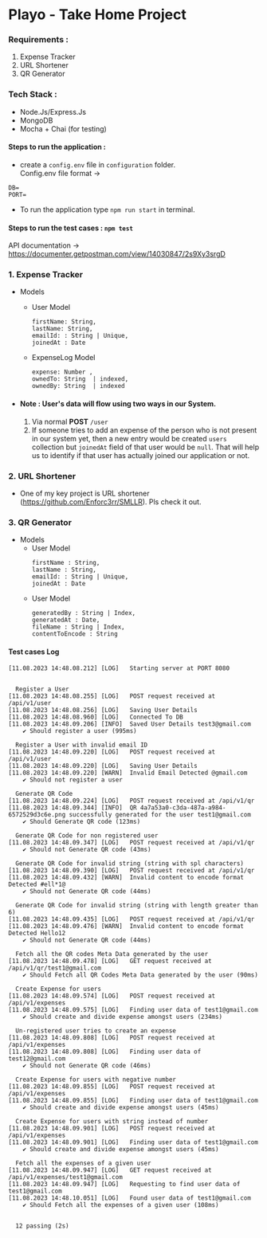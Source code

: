 # Playo - Take Home Project

### Requirements :   
1. Expense Tracker
2. URL Shortener
3. QR Generator


### Tech Stack :
- Node.Js/Express.Js
- MongoDB
- Mocha + Chai (for testing)

#### Steps to run the application :
- create a `config.env` file in `configuration` folder.   
Config.env file format -> 
```
DB=
PORT=
```
- To run the application type `npm run start` in terminal.

#### Steps to run the test cases : `npm test`


API documentation -> https://documenter.getpostman.com/view/14030847/2s9Xy3srgD 


### 1. Expense Tracker
- Models 
  - User Model 
    ```
    firstName: String,
    lastName: String,
    emailId: : String | Unique,
    joinedAt : Date
    ```
  - ExpenseLog Model
    ```
    expense: Number ,
    ownedTo: String  | indexed,
    ownedBy: String  | indexed
    ```
    
- #### Note : User's data will flow using two ways in our System.
    1. Via normal **POST** `/user`
    2. If someone tries to add an expense of the person who is not present in our system yet, then a new entry would be created `users` collection but `joinedAt` field of that user would be `null`. That will help us to identify if that user has actually joined our application or not.

### 2. URL Shortener
- One of my key project is URL shortener (https://github.com/Enforc3rr/SMLLR). Pls check it out.

### 3. QR Generator
- Models
    - User Model
      ```
      firstName : String,
      lastName : String,
      emailId: : String | Unique,
      joinedAt : Date
      ```
  - User Model
    ```
    generatedBy : String | Index,
    generatedAt : Date,
    fileName : String | Index,
    contentToEncode : String
    ``` 
    


#### Test cases Log
```
[11.08.2023 14:48.08.212] [LOG]   Starting server at PORT 8080


  Register a User
[11.08.2023 14:48.08.255] [LOG]   POST request received at /api/v1/user
[11.08.2023 14:48.08.256] [LOG]   Saving User Details
[11.08.2023 14:48.08.960] [LOG]   Connected To DB
[11.08.2023 14:48.09.206] [INFO]  Saved User Details test3@gmail.com
    ✔ Should register a user (995ms)

  Register a User with invalid email ID
[11.08.2023 14:48.09.220] [LOG]   POST request received at /api/v1/user
[11.08.2023 14:48.09.220] [LOG]   Saving User Details
[11.08.2023 14:48.09.220] [WARN]  Invalid Email Detected @gmail.com
    ✔ Should not register a user

  Generate QR Code
[11.08.2023 14:48.09.224] [LOG]   POST request received at /api/v1/qr
[11.08.2023 14:48.09.344] [INFO]  QR 4a7a53a0-c3da-487a-a984-6572529d3c6e.png successfully generated for the user test1@gmail.com
    ✔ Should Generate QR code (123ms)

  Generate QR Code for non registered user
[11.08.2023 14:48.09.347] [LOG]   POST request received at /api/v1/qr
    ✔ Should not Generate QR code (43ms)

  Generate QR Code for invalid string (string with spl characters)
[11.08.2023 14:48.09.390] [LOG]   POST request received at /api/v1/qr
[11.08.2023 14:48.09.432] [WARN]  Invalid content to encode format Detected #ell*1@
    ✔ Should not Generate QR code (44ms)

  Generate QR Code for invalid string (string with length greater than 6)
[11.08.2023 14:48.09.435] [LOG]   POST request received at /api/v1/qr
[11.08.2023 14:48.09.476] [WARN]  Invalid content to encode format Detected Hello12
    ✔ Should not Generate QR code (44ms)

  Fetch all the QR codes Meta Data generated by the user
[11.08.2023 14:48.09.478] [LOG]   GET request received at /api/v1/qr/test1@gmail.com
    ✔ Should Fetch all QR Codes Meta Data generated by the user (90ms)

  Create Expense for users
[11.08.2023 14:48.09.574] [LOG]   POST request received at /api/v1/expenses
[11.08.2023 14:48.09.575] [LOG]   Finding user data of test1@gmail.com
    ✔ Should create and divide expense amongst users (234ms)

  Un-registered user tries to create an expense
[11.08.2023 14:48.09.808] [LOG]   POST request received at /api/v1/expenses
[11.08.2023 14:48.09.808] [LOG]   Finding user data of test12@gmail.com
    ✔ Should not Generate QR code (46ms)

  Create Expense for users with negative number
[11.08.2023 14:48.09.855] [LOG]   POST request received at /api/v1/expenses
[11.08.2023 14:48.09.855] [LOG]   Finding user data of test1@gmail.com
    ✔ Should create and divide expense amongst users (45ms)

  Create Expense for users with string instead of number
[11.08.2023 14:48.09.901] [LOG]   POST request received at /api/v1/expenses
[11.08.2023 14:48.09.901] [LOG]   Finding user data of test1@gmail.com
    ✔ Should create and divide expense amongst users (45ms)

  Fetch all the expenses of a given user
[11.08.2023 14:48.09.947] [LOG]   GET request received at /api/v1/expenses/test1@gmail.com
[11.08.2023 14:48.09.947] [LOG]   Requesting to find user data of test1@gmail.com
[11.08.2023 14:48.10.051] [LOG]   Found user data of test1@gmail.com
    ✔ Should Fetch all the expenses of a given user (108ms)


  12 passing (2s)
  
```




    



    
